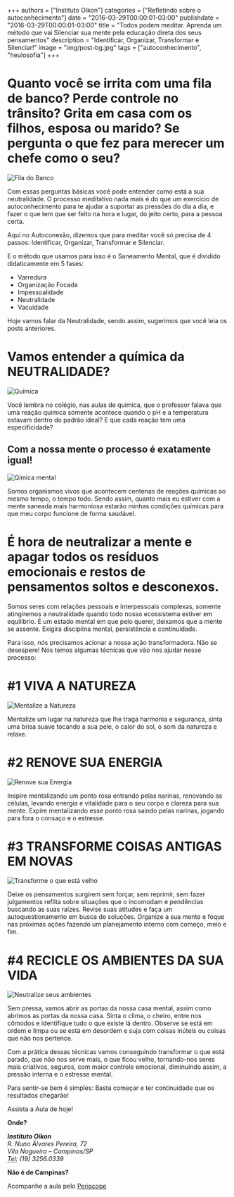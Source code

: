 +++
authors = ["Instituto Oikon"]
categories = ["Refletindo sobre o autoconhecimento"]
date = "2016-03-29T00:00:01-03:00"
publishdate = "2016-03-29T00:00:01-03:00"
title = "Todos podem meditar. Aprenda um método que vai Silenciar sua mente pela educação direta dos seus pensamentos"
description = "Identificar, Organizar, Transformar e Silenciar!"
image = "img/post-bg.jpg"
tags = ["autoconhecimento", "heulosofia"]
+++


# Quanto você se irrita com uma fila de banco? Perde controle no trânsito? Grita em casa com os filhos, esposa ou marido? Se pergunta o que fez para merecer um chefe como o seu?

![Fila do Banco](https://s3-sa-east-1.amazonaws.com/blog.autoconexao.org.br/img/2016/03/neutralidade-fila-do-banco.jpg)

Com essas perguntas básicas você pode entender como está a sua neutralidade. O processo meditativo nada mais é do que um exercício de autoconhecimento para te ajudar a suportar as pressões do dia a dia, e fazer o que tem que ser feito na hora e lugar, do jeito certo, para a pessoa certa.

Aqui no Autoconexão, dizemos que para meditar você só precisa de 4 passos: Identificar, Organizar, Transformar e Silenciar.

E o método que usamos para isso é o Saneamento Mental, que é dividido didaticamente em 5 fases:
- Varredura
- Organização Focada
- Impessoalidade
- Neutralidade
- Vacuidade

Hoje vamos falar da Neutralidade, sendo assim, sugerimos que você leia os posts anteriores.


# Vamos entender a química da NEUTRALIDADE?
![Química](https://s3-sa-east-1.amazonaws.com/blog.autoconexao.org.br/img/2016/03/neutralidade-quimica.jpg)

Você lembra no colégio, nas aulas de química, que o professor falava que uma reação química somente acontece quando o pH e a temperatura estavam dentro do padrão ideal? E que cada reação tem uma especificidade?

## Com a nossa mente o processo é exatamente igual!
![Qímica mental](https://s3-sa-east-1.amazonaws.com/blog.autoconexao.org.br/img/2016/03/neutralidade-quimica-mental.jpg)

Somos organismos vivos que acontecem centenas de reações químicas ao mesmo tempo, o tempo todo. Sendo assim, quanto mais eu estiver com a mente saneada mais harmoniosa estarão minhas condições químicas para que meu corpo funcione de forma saudável.


# É hora de neutralizar a mente e apagar todos os resíduos emocionais e restos de pensamentos soltos e desconexos.
 

Somos seres com relações pessoais e interpessoais complexas, somente atingiremos a neutralidade quando todo nosso ecossistema estiver em equilíbrio. É um estado mental em que pelo querer, deixamos que a mente se assente. Exigirá disciplina mental, persistência e continuidade.

 
Para isso, nós precisamos acionar a nossa ação transformadora. Não se desespere! Nós temos algumas técnicas que vão nos ajudar nesse processo:

# #1 VIVA A NATUREZA
![Mentalize a Natureza](https://s3-sa-east-1.amazonaws.com/blog.autoconexao.org.br/img/2016/03/neutralidade-mentalizacao-natureza.jpg)

Mentalize um lugar na natureza que lhe traga harmonia e segurança, sinta uma brisa suave tocando a sua pele, o calor do sol, o som da natureza e relaxe.

# #2 RENOVE SUA ENERGIA
![Renove sua Energia](https://s3-sa-east-1.amazonaws.com/blog.autoconexao.org.br/img/2016/03/neutralidade-renovar-energia.jpg)

Inspire mentalizando um ponto rosa entrando pelas narinas, renovando as células, levando energia e vitalidade para o seu corpo e clareza para sua mente.
Expire mentalizando esse ponto rosa saindo pelas narinas, jogando para fora o consaço e o estresse.

# #3 TRANSFORME COISAS ANTIGAS EM NOVAS

![Transforme o que está velho](https://s3-sa-east-1.amazonaws.com/blog.autoconexao.org.br/img/2016/03/neutralidade-transformar-o-que-esta-velho-e-parado.jpg)

Deixe os pensamentos surgirem sem forçar, sem reprimir, sem fazer julgamentos reflita sobre situações que o incomodam e pendências buscando as suas raízes. Revise suas atitudes e faça um autoquestionamento em busca de soluções.
Organize a sua mente e foque nas próximas ações fazendo um planejamento interno com começo, meio e fim.


# #4 RECICLE OS AMBIENTES DA SUA VIDA

![Neutralize seus ambientes](https://s3-sa-east-1.amazonaws.com/blog.autoconexao.org.br/img/2016/03/neutralidade-higienizar-seu-posto-de-trabalho.jpg)

Sem pressa, vamos abrir as portas da nossa casa mental, assim como abrimos as portas da nossa casa. Sinta o clima, o cheiro, entre nos cômodos e identifique tudo o que existe lá dentro. Observe se está em ordem e limpa ou se está em desordem e suja com coisas inúteis ou coisas que não nos pertence.


Com a prática dessas técnicas vamos conseguindo transformar o que está parado, que não nos serve mais, o que ficou velho, tornando-nos seres mais criativos, seguros, com maior controle emocional, diminuindo assim, a pressão interna e o estresse mental.


Para sentir-se bem é simples: Basta começar e ter continuidade que os resultados chegarão!

Assista a Aula de hoje!

**Onde?**

<address>
  <strong>Instituto Oikon</strong><br>
  R. Nuno Álvares Pereira, 72<br>
  Vila Nogueira – Campinas/SP<br>
  <abbr title="Phone">Tel:</abbr> (19) 3256.0339
</address>


**Não é de Campinas?**

Acompanhe a aula pelo [Periscope][a41c6f3b]

  [a41c6f3b]: https://www.periscope.tv/ "Periscope"
